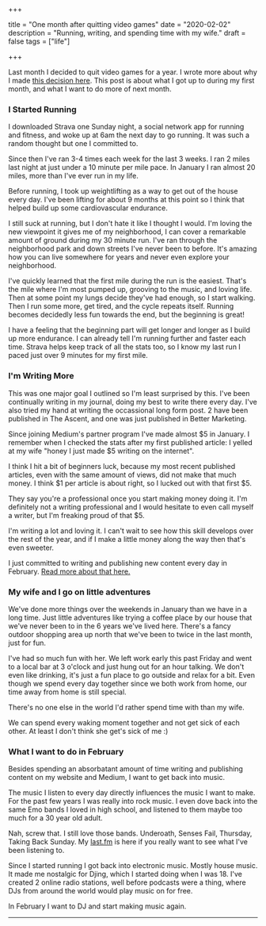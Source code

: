 +++

title = "One month after quitting video games"
date = "2020-02-02"
description = "Running, writing, and spending time with my wife."
draft = false
tags = ["life"]

+++

Last month I decided to quit video games for a year. I wrote more about why I made [this decision here](https://nicklafferty.com/blog/why-im-quitting-video-games-for-an-entire-year/). This post is about what I got up to during my first month, and what I want to do more of next month. 

### I Started Running

I downloaded Strava one Sunday night, a social network app for running and fitness, and woke up at 6am the next day to go running. It was such a random thought but one I committed to. 

Since then I've ran 3-4 times each week for the last 3 weeks. I ran 2 miles last night at just under a 10 minute per mile pace. In January I ran almost 20 miles, more than I've ever run in my life. 

Before running, I took up weightlifting as a way to get out of the house every day. I've been lifting for about 9 months at this point so I think that helped build up some cardiovascular endurance.

I still suck at running, but I don't hate it like I thought I would. I'm loving the new viewpoint it gives me of my neighborhood, I can cover a remarkable amount of ground during my 30 minute run. I've ran through the neighborhood park and down streets I've never been to before. It's amazing how you can live somewhere for years and never even explore your neighborhood. 

I've quickly learned that the first mile during the run is the easiest. That's the mile where I'm most pumped up, grooving to the music, and loving life. Then at some point my lungs decide they've had enough, so I start walking. Then I run some more, get tired, and the cycle repeats itself. Running becomes decidedly less fun towards the end, but the beginning is great!

I have a feeling that the beginning part will get longer and longer as I build up more endurance. I can already tell I'm running further and faster each time. Strava helps keep track of all the stats too, so I know my last run I paced just over 9 minutes for my first mile.

### I'm Writing More

This was one major goal I outlined so I'm least surprised by this. I've been continually writing in my journal, doing my best to write there every day. I've also tried my hand at writing the occassional long form post. 2 have been published in The Ascent, and one was just published in Better Marketing.

Since joining Medium's partner program I've made almost $5 in January. I remember when I checked the stats after my first published article: I yelled at my wife "honey I just made $5 writing on the internet".  

I think I hit a bit of beginners luck, because my most recent published articles, even with the same amount of views, did not make that much money. I think $1 per article is about right, so I lucked out with that first $5.

They say you're a professional once you start making money doing it. I'm definitely not a writing professional and I would hesitate to even call myself a writer, but I'm freaking proud of that $5. 

I'm writing a lot and loving it. I can't wait to see how this skill develops over the rest of the year, and if I make a little money along the way then that's even sweeter. 

I just committed to writing and publishing new content every day in February. [Read more about that here.](https://nicklafferty.com/blog/why-im-publishing-new-content-every-day-in-february/)

### My wife and I go on little adventures

We've done more things over the weekends in January than we have in a long time. Just little adventures like trying a coffee place by our house that we've never been to in the 6 years we've lived here. There's a fancy outdoor shopping area up north that we've been to twice in the last month, just for fun. 

I've had so much fun with her. We left work early this past Friday and went to a local bar at 3 o'clock and just hung out for an hour talking. We don't even like drinking, it's just a fun place to go outside and relax for a bit. Even though we spend every day together since we both work from home, our time away from home is still special. 

There's no one else in the world I'd rather spend time with than my wife. 

We can spend every waking moment together and not get sick of each other. At least I don't think she get's sick of me :)

### What I want to do in February

Besides spending an absorbatant amount of time writing and publishing content on my website and Medium, I want to get back into music.

The music I listen to every day directly influences the music I want to make. For the past few years I was really into rock music. I even dove back into the same Emo bands I loved in high school, and listened to them maybe too much for a 30 year old adult.

Nah, screw that. I still love those bands. Underoath, Senses Fail, Thursday, Taking Back Sunday. My [last.fm](http://last.fm) is here if you really want to see what I've been listening to.

Since I started running I got back into electronic music. Mostly house music. It made me nostalgic for Djing, which I started doing when I was 18. I've created 2 online radio stations, well before podcasts were a thing, where DJs from around the world would play music on for free.

In February I want to DJ and start making music again.

---